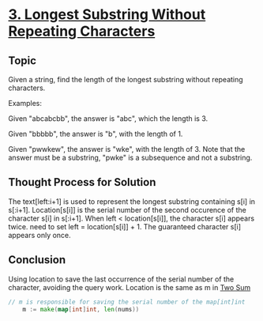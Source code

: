 # [3. Longest Substring Without Repeating Characters](https://leetcode.com/problems/longest-substring-without-repeating-characters/)

## Topic
Given a string, find the length of the longest substring without repeating characters.

Examples:

Given "abcabcbb", the answer is "abc", which the length is 3.

Given "bbbbb", the answer is "b", with the length of 1.

Given "pwwkew", the answer is "wke", with the length of 3. Note that the answer must be a substring, "pwke" is a subsequence and not a substring.

## Thought Process for Solution
The text[left:i+1] is used to represent the longest substring containing s[i] in s[:i+1]. Location[s[i]] is the serial number of the second occurence of the character s[i] in s[:i+1]. 
When left < location[s[i]], the character s[i] appears twice. need to set left = location[s[i]] + 1. The guaranteed character s[i] appears only once.


## Conclusion
Using location to save the last occurrence of the serial number of the character, avoiding the query work. Location is the same as m in [Two Sum](./algorithms/0001.two-sum)
```go
// m is responsible for saving the serial number of the map[int]int
	m := make(map[int]int, len(nums))
```
